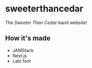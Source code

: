 # sweeterthancedar
The *Sweeter Than Cedar* band website!

## How it's made
* JAMStack
* Next.js
* Lato font
